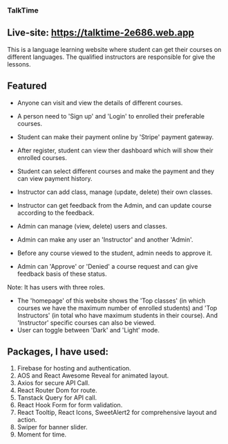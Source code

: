 ### TalkTime
## Live-site: https://talktime-2e686.web.app

This is  a language learning website where student can get their courses on different languages. The qualified instructors are responsible for give the lessons.

## Featured

* Anyone can visit and view the details of different courses.
* A person need to 'Sign up' and 'Login' to enrolled their preferable courses.
* Student can make their payment online by 'Stripe' payment gateway.
* After register, student can view ther dashboard which will show their enrolled courses.
* Student can select different courses and make the payment and they can view payment history.

* Instructor can add class, manage (update, delete) their own classes.
* Instructor can get feedback from the Admin, and can update course according to the feedback.

* Admin can manage (view, delete) users and classes.
* Admin can make any user an 'Instructor' and another 'Admin'.
* Before any course viewed to the student, admin needs to approve it.
* Admin can 'Approve' or 'Denied' a course request and can give feedback basis of these status.

Note: It has users with three roles.

* The 'homepage' of this website shows the 'Top classes' (in which courses we have the maximum number of enrolled students) and 'Top Instructors' (in total who have maximum students in their course). And 'Instructor' specific courses can also be viewed.
* User can toggle between 'Dark' and 'Light' mode.

## Packages, I have used:
1. Firebase for hosting and authentication.
2. AOS and React Awesome Reveal for animated layout.
3. Axios for secure API Call.
5. React Router Dom for route.
6. Tanstack Query for API call.
7. React Hook Form for form validation.
8. React Tooltip, React Icons, SweetAlert2 for comprehensive layout and action.
9. Swiper for banner slider.
10. Moment for time.





